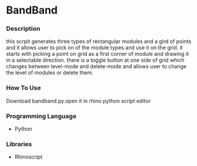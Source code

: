 # BandBand
### Description
this scrpit generates three types of rectangular modules and a gird of points and it allows user to pick on of the module types and use it on the grid.
it starts with picking a point on grid as a first corner of module and drawing it in a selectable direction.
there is a toggle button at one side of grid which changes between level-mode and delete-mode and  allows user to change the level of modules or delete them.
### How To Use
Download bandband.py.open it in rhino python script editor
### Programming Language
- Python

### Libraries
- Rhinoscript
